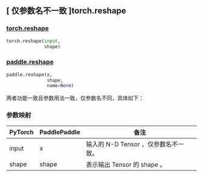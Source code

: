 ## [ 仅参数名不一致 ]torch.reshape
### [torch.reshape](https://pytorch.org/docs/stable/generated/torch.reshape.html?highlight=reshape#torch.reshape)

```python
torch.reshape(input,
              shape)
```

### [paddle.reshape](https://www.paddlepaddle.org.cn/documentation/docs/zh/api/paddle/reshape_cn.html#reshape)

```python
paddle.reshape(x,
               shape,
               name=None)
```

两者功能一致且参数用法一致，仅参数名不同，具体如下：
### 参数映射
| PyTorch       | PaddlePaddle | 备注                                                   |
| ------------- | ------------ | ------------------------------------------------------ |
| input         | x            | 输入的 N-D Tensor ，仅参数名不一致。                   |
| shape        | shape            | 表示输出 Tensor 的 shape 。                   |
